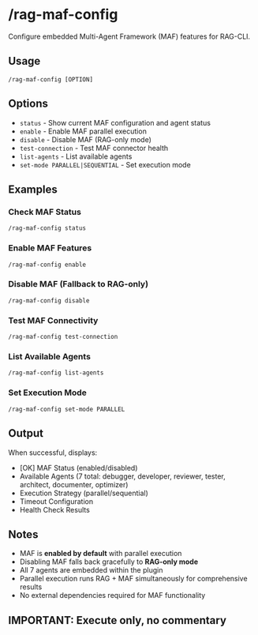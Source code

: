 # /rag-maf-config

Configure embedded Multi-Agent Framework (MAF) features for RAG-CLI.

## Usage

```
/rag-maf-config [OPTION]
```

## Options

- `status` - Show current MAF configuration and agent status
- `enable` - Enable MAF parallel execution
- `disable` - Disable MAF (RAG-only mode)
- `test-connection` - Test MAF connector health
- `list-agents` - List available agents
- `set-mode PARALLEL|SEQUENTIAL` - Set execution mode

## Examples

### Check MAF Status
```
/rag-maf-config status
```

### Enable MAF Features
```
/rag-maf-config enable
```

### Disable MAF (Fallback to RAG-only)
```
/rag-maf-config disable
```

### Test MAF Connectivity
```
/rag-maf-config test-connection
```

### List Available Agents
```
/rag-maf-config list-agents
```

### Set Execution Mode
```
/rag-maf-config set-mode PARALLEL
```

## Output

When successful, displays:
- [OK] MAF Status (enabled/disabled)
- Available Agents (7 total: debugger, developer, reviewer, tester, architect, documenter, optimizer)
- Execution Strategy (parallel/sequential)
- Timeout Configuration
- Health Check Results

## Notes

- MAF is **enabled by default** with parallel execution
- Disabling MAF falls back gracefully to **RAG-only mode**
- All 7 agents are embedded within the plugin
- Parallel execution runs RAG + MAF simultaneously for comprehensive results
- No external dependencies required for MAF functionality

## IMPORTANT: Execute only, no commentary
